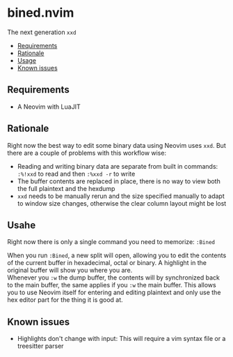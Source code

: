 # bined.nvim

The next generation `xxd`

<!-- TOC -->
- [Requirements](#requirements)
- [Rationale](#rationale)
- [Usage](#usage)
- [Known issues](#known-issues)
<!-- /TOC -->

## Requirements
- A Neovim with LuaJIT

## Rationale

Right now the best way to edit some binary data using Neovim uses `xxd`. But there are a couple of problems with this workflow wise:
- Reading and writing binary data are separate from built in commands: `:%!xxd` to read and then `:%xxd -r` to write
- The buffer contents are replaced in place, there is no way to view both the full plaintext and the hexdump
- `xxd` needs to be manually rerun and the size specified manually to adapt to window size changes, otherwise the clear column layout might be lost

## Usahe

Right now there is only a single command you need to memorize: `:Bined`

When you run `:Bined`, a new split will open, allowing you to edit the contents of the current buffer in hexadecimal, octal or binary.
A highlight in the original buffer will show you where you are.  
Whenever you `:w` the dump buffer, the contents will by synchronized back to the main buffer, the same applies if you `:w` the main buffer. 
This allows you to use Neovim itself for entering and editing plaintext and only use the hex editor part for the thing it is good at.

## Known issues

- Highlights don't change with input: This will require a vim syntax file or a treesitter parser
